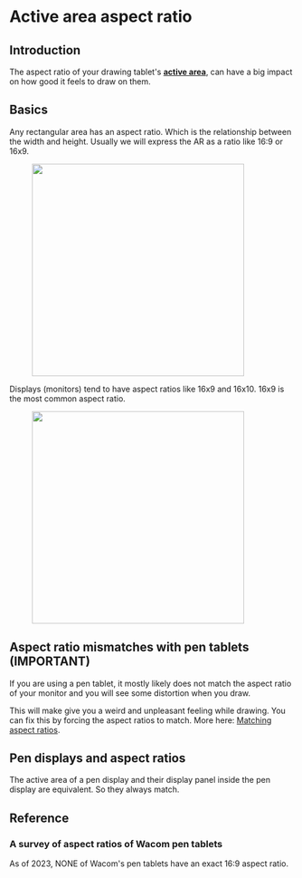 # Active area aspect ratio

## Introduction

The aspect ratio of your drawing tablet's [**active area**](active-area.md), can have a big impact on how good it feels to draw on them.

## Basics

Any rectangular area has an aspect ratio. Which is the relationship between the width and height. Usually we will express the AR as a ratio like 16:9 or 16x9.&#x20;

<div align="left">

<figure><img src="../../.gitbook/assets/Slide1.JPG" alt="" width="375"><figcaption></figcaption></figure>

</div>

Displays (monitors) tend to have aspect ratios like 16x9 and 16x10. 16x9 is the most common aspect ratio.

<div align="left">

<figure><img src="../../.gitbook/assets/Slide3.JPG" alt="" width="375"><figcaption></figcaption></figure>

</div>

## Aspect ratio mismatches with pen tablets (IMPORTANT)

If you are using a pen tablet, it mostly likely does not match the aspect ratio of your monitor and you will see some distortion when you draw.&#x20;

This will make give you a weird and unpleasant feeling while drawing. You can fix this by forcing the aspect ratios to match. More here: [Matching aspect ratios](active-area-aspect-ratio-1.md).

## Pen displays and aspect ratios

The active area of a pen display and their display panel inside the pen display are equivalent. So they always match.

## Reference

### A survey of aspect ratios of Wacom pen tablets

As of 2023, NONE of Wacom's pen tablets have an exact 16:9 aspect ratio.

<figure><img src="../../.gitbook/assets/Slide8.JPG" alt=""><figcaption></figcaption></figure>

##
